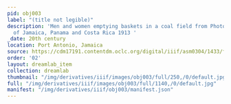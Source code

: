 ```yaml
---
pid: obj003
label: "(title not legible)"
description: 'Men and women emptying baskets in a coal field from Photograph album
  of Jamaica, Panama and Costa Rica 1913 '
_date: 20th century
location: Port Antonio, Jamaica
source: https://cdm17191.contentdm.oclc.org/digital/iiif/asm0304/1433/full/full/0/default.jpg
order: '02'
layout: dreamlab_item
collection: dreamlab
thumbnail: "/img/derivatives/iiif/images/obj003/full/250,/0/default.jpg"
full: "/img/derivatives/iiif/images/obj003/full/1140,/0/default.jpg"
manifest: "/img/derivatives/iiif/obj003/manifest.json"
---
```

